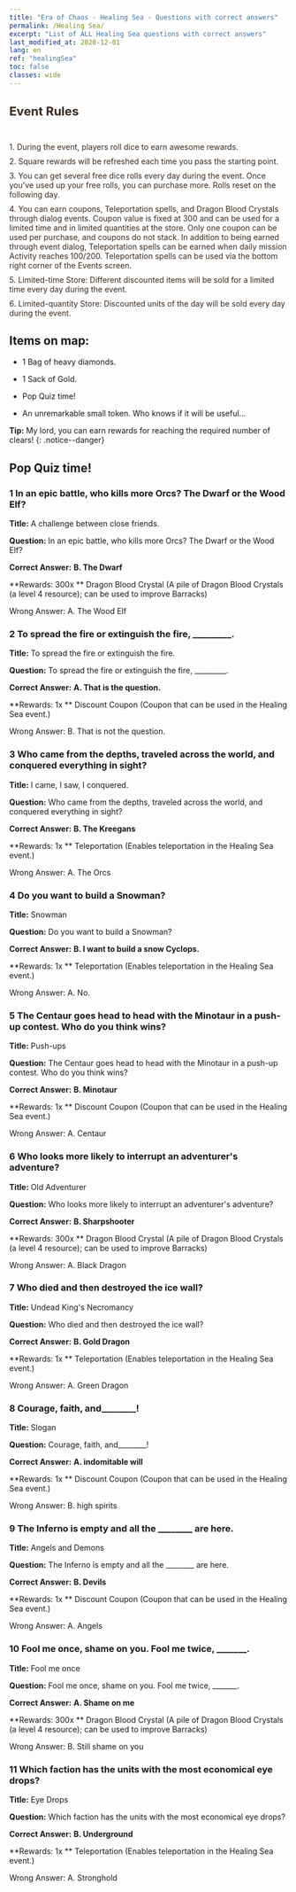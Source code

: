 ```yaml
---
title: "Era of Chaos - Healing Sea - Questions with correct answers"
permalink: /Healing Sea/
excerpt: "List of ALL Healing Sea questions with correct answers"
last_modified_at: 2020-12-01
lang: en
ref: "healingSea"
toc: false
classes: wide
---
```


## <span style="color: #3c2a1e;font-size:22px">Event Rules</span><br/><span style="color: #ffffff;font-size:6px"> </span><br/>
   <span style="color: #3c2a1e">1. During the event, players roll dice to earn awesome rewards.</span><br/><span style="color: #ffffff;font-size:6px">　</span><br/>
   <span style="color: #3c2a1e">2. Square rewards will be refreshed each time you pass the starting point.</span><br/><span style="color: #ffffff;font-size:6px">　</span><br/>
   <span style="color: #3c2a1e">3. You can get several free dice rolls every day during the event. Once you've used up your free rolls, you can purchase more. Rolls reset on the following day.</span><br/><span style="color: #ffffff;font-size:6px">　</span><br/>
   <span style="color: #3c2a1e">4. You can earn coupons, Teleportation spells, and Dragon Blood Crystals through dialog events. Coupon value is fixed at 300 and can be used for a limited time and in limited quantities at the store. Only one coupon can be used per purchase, and coupons do not stack. In addition to being earned through event dialog, Teleportation spells can be earned when daily mission Activity reaches 100/200. Teleportation spells can be used via the bottom right corner of the Events screen.</span><br/><span style="color: #ffffff;font-size:6px">　</span><br/>
   <span style="color: #3c2a1e">5. Limited-time Store: Different discounted items will be sold for a limited time every day during the event.</span><br/><span style="color: #ffffff;font-size:6px">　</span><br/>
   <span style="color: #3c2a1e">6. Limited-quantity Store: Discounted units of the day will be sold every day during the event.</span><br/>
## Items on map: 

  -  1 Bag of heavy diamonds. 

  -  1 Sack of Gold. 

  -  Pop Quiz time! 

  -  An unremarkable small token. Who knows if it will be useful... 

**Tip:** My lord, you can earn rewards for reaching the required number of clears!
{: .notice--danger}

## Pop Quiz time! 

### 1 In an epic battle, who kills more Orcs? The Dwarf or the Wood Elf? 

   **Title:**  A challenge between close friends.

   **Question:** In an epic battle, who kills more Orcs? The Dwarf or the Wood Elf?

   **Correct Answer:** **B. The Dwarf** 

   **Rewards:   300x ** Dragon Blood Crystal (A pile of Dragon Blood Crystals (a level 4 resource); can be used to improve Barracks)

   Wrong Answer: A. The Wood Elf

### 2 To spread the fire or extinguish the fire, _________. 

   **Title:**  To spread the fire or extinguish the fire.

   **Question:** To spread the fire or extinguish the fire, _________.

   **Correct Answer:** **A. That is the question.** 

   **Rewards:   1x ** Discount Coupon (Coupon that can be used in the Healing Sea event.)

   Wrong Answer: B. That is not the question.

### 3 Who came from the depths, traveled across the world, and conquered everything in sight? 

   **Title:**  I came, I saw, I conquered.

   **Question:** Who came from the depths, traveled across the world, and conquered everything in sight?

   **Correct Answer:** **B. The Kreegans** 

   **Rewards:   1x ** Teleportation (Enables teleportation in the Healing Sea event.)

   Wrong Answer: A. The Orcs

### 4 Do you want to build a Snowman? 

   **Title:**  Snowman

   **Question:** Do you want to build a Snowman?

   **Correct Answer:** **B. I want to build a snow Cyclops.** 

   **Rewards:   1x ** Teleportation (Enables teleportation in the Healing Sea event.)

   Wrong Answer: A. No.

### 5 The Centaur goes head to head with the Minotaur in a push-up contest. Who do you think wins? 

   **Title:**  Push-ups

   **Question:** The Centaur goes head to head with the Minotaur in a push-up contest. Who do you think wins?

   **Correct Answer:** **B. Minotaur** 

   **Rewards:   1x ** Discount Coupon (Coupon that can be used in the Healing Sea event.)

   Wrong Answer: A. Centaur

### 6 Who looks more likely to interrupt an adventurer's adventure? 

   **Title:**  Old Adventurer

   **Question:** Who looks more likely to interrupt an adventurer's adventure?

   **Correct Answer:** **B. Sharpshooter** 

   **Rewards:   300x ** Dragon Blood Crystal (A pile of Dragon Blood Crystals (a level 4 resource); can be used to improve Barracks)

   Wrong Answer: A. Black Dragon

### 7 Who died and then destroyed the ice wall? 

   **Title:**  Undead King's Necromancy

   **Question:** Who died and then destroyed the ice wall?

   **Correct Answer:** **B. Gold Dragon** 

   **Rewards:   1x ** Teleportation (Enables teleportation in the Healing Sea event.)

   Wrong Answer: A. Green Dragon

### 8 Courage, faith, and________! 

   **Title:**  Slogan

   **Question:** Courage, faith, and________!

   **Correct Answer:** **A. indomitable will** 

   **Rewards:   1x ** Discount Coupon (Coupon that can be used in the Healing Sea event.)

   Wrong Answer: B. high spirits

### 9 The Inferno is empty and all the ________ are here. 

   **Title:**  Angels and Demons

   **Question:** The Inferno is empty and all the ________ are here.

   **Correct Answer:** **B. Devils** 

   **Rewards:   1x ** Discount Coupon (Coupon that can be used in the Healing Sea event.)

   Wrong Answer: A. Angels

### 10 Fool me once, shame on you. Fool me twice, _______. 

   **Title:**  Fool me once

   **Question:** Fool me once, shame on you. Fool me twice, _______.

   **Correct Answer:** **A. Shame on me** 

   **Rewards:   300x ** Dragon Blood Crystal (A pile of Dragon Blood Crystals (a level 4 resource); can be used to improve Barracks)

   Wrong Answer: B. Still shame on you

### 11 Which faction has the units with the most economical eye drops? 

   **Title:**  Eye Drops

   **Question:** Which faction has the units with the most economical eye drops?

   **Correct Answer:** **B. Underground** 

   **Rewards:   1x ** Teleportation (Enables teleportation in the Healing Sea event.)

   Wrong Answer: A. Stronghold

